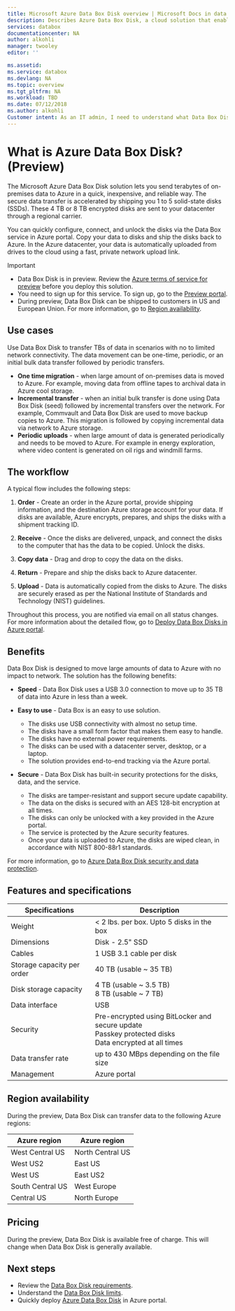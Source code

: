 ```yaml
---
title: Microsoft Azure Data Box Disk overview | Microsoft Docs in data 
description: Describes Azure Data Box Disk, a cloud solution that enables you to transfer large amounts of data into Azure
services: databox
documentationcenter: NA
author: alkohli
manager: twooley
editor: ''

ms.assetid: 
ms.service: databox
ms.devlang: NA
ms.topic: overview
ms.tgt_pltfrm: NA
ms.workload: TBD
ms.date: 07/12/2018
ms.author: alkohli
Customer intent: As an IT admin, I need to understand what Data Box Disk is and how it works so I can use it to import on-premises data into Azure.
---
```


# What is Azure Data Box Disk? (Preview)

The Microsoft Azure Data Box Disk solution lets you send terabytes of on-premises data to Azure in a quick, inexpensive, and reliable way. The secure data transfer is accelerated by shipping you 1 to 5 solid-state disks (SSDs). These 4 TB or 8 TB encrypted disks are sent to your datacenter through a regional carrier. 

You can quickly configure, connect, and unlock the disks via the Data Box service in Azure portal. Copy your data to disks and ship the disks back to Azure. In the Azure datacenter, your data is automatically uploaded from drives to the cloud using a fast, private network upload link.


> [!IMPORTANT]
> - Data Box Disk is in preview. Review the [Azure terms of service for preview](https://azure.microsoft.com/support/legal/preview-supplemental-terms/) before you deploy this solution. 
> - You need to sign up for this service. To sign up, go to the [Preview portal](http://aka.ms/azuredataboxfromdiskdocs).
> - During preview, Data Box Disk can be shipped to customers in US and European Union. For more information, go to [Region availability](#region-availability).

## Use cases

Use Data Box Disk to transfer TBs of data in scenarios with no to limited network connectivity. The data movement can be one-time, periodic, or an initial bulk data transfer followed by periodic transfers. 

- **One time migration** - when large amount of on-premises data is moved to Azure. For example, moving data from offline tapes to archival data in Azure cool storage.
- **Incremental transfer** - when an initial bulk transfer is done using Data Box Disk (seed) followed by incremental transfers over the network. For example, Commvault and Data Box Disk are used to move backup copies to Azure. This migration is followed by copying incremental data via network to Azure storage. 
- **Periodic uploads** - when large amount of data is generated periodically and needs to be moved to Azure. For example in energy exploration, where video content is generated on oil rigs and windmill farms.

## The workflow

A typical flow includes the following steps:

1. **Order** - Create an order in the Azure portal, provide shipping information, and the destination Azure storage account for your data. If disks are available, Azure encrypts, prepares, and ships the disks with a shipment tracking ID.

2. **Receive** - Once the disks are delivered, unpack, and connect the disks to the computer that has the data to be copied. Unlock the disks.
    
3. **Copy data** - Drag and drop to copy the data on the disks.

4. **Return** - Prepare and ship the disks back to Azure datacenter.

5. **Upload** - Data is automatically copied from the disks to Azure. The disks are securely erased as per the National Institute of Standards and Technology (NIST) guidelines.

Throughout this process, you are notified via email on all status changes. For more information about the detailed flow, go to [Deploy Data Box Disks in Azure portal](data-box-disk-quickstart-portal.md).


## Benefits

Data Box Disk is designed to move large amounts of data to Azure with no impact to network. The solution has the following benefits:

- **Speed** - Data Box Disk uses a USB 3.0 connection to move up to 35 TB of data into Azure in less than a week.   

- **Easy to use** - Data Box is an easy to use solution.

    - The disks use USB connectivity with almost no setup time.
    - The disks have a small form factor that makes them easy to handle.
    - The disks have no external power requirements.
    - The disks can be used with a datacenter server, desktop, or a laptop.
    - The solution provides end-to-end tracking via the Azure portal.    

- **Secure** - Data Box Disk has built-in security protections for the disks, data, and the service. 
    - The disks are tamper-resistant and support secure update capability. 
    - The data on the disks is secured with an AES 128-bit encryption at all times. 
    - The disks can only be unlocked with a key provided in the Azure portal. 
    - The service is protected by the Azure security features. 
    - Once your data is uploaded to Azure, the disks are wiped clean, in accordance with NIST 800-88r1 standards.  
    
For more information, go to [Azure Data Box Disk security and data protection](data-box-disk-security.md).


## Features and specifications


| Specifications                                          | Description              |
|---------------------------------------------------------|--------------------------|
| Weight                                                  | < 2 lbs. per box. Upto 5 disks in the box                |
| Dimensions                                              | Disk - 2.5" SSD |            
| Cables                                                  | 1 USB 3.1 cable per disk|
| Storage capacity per order                              | 40 TB (usable ~ 35 TB)|
| Disk storage capacity                                   | 4 TB (usable ~ 3.5 TB) <br> 8 TB (usable ~ 7 TB)|
| Data interface                                          | USB   |
| Security                                                | Pre-encrypted using BitLocker and secure update <br> Passkey protected disks <br> Data encrypted at all times  |
| Data transfer rate                                      | up to 430 MBps depending on the file size      |
|Management                                               | Azure portal |


## Region availability

During the preview, Data Box Disk can transfer data to the following Azure regions:


|Azure region  |Azure region  |
|---------|---------|
|West Central US     |North Central US         |        
|West US2     | East US          |     
|West US     | East US2           |      
|South Central US   | West Europe       |         
|Central US     | North Europe |



## Pricing

During the preview, Data Box Disk is available free of charge. This will change when Data Box Disk is generally available.

## Next steps

- Review the [Data Box Disk requirements](data-box-disk-system-requirements.md).
- Understand the [Data Box Disk limits](data-box-disk-limits.md).
- Quickly deploy [Azure Data Box Disk](data-box-disk-quickstart-portal.md) in Azure portal.
